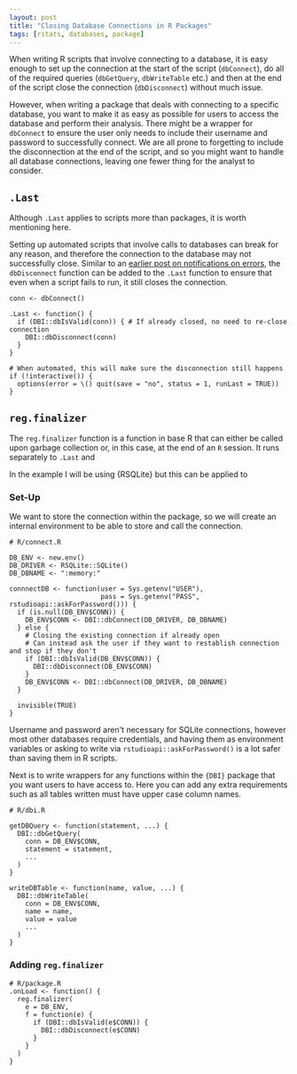 ```yaml
---
layout: post
title: "Closing Database Connections in R Packages"
tags: [rstats, databases, package]
---
```


When writing R scripts that involve connecting to a database, it is easy enough to set up the connection at the start of the script (`dbConnect`), do all of the required queries (`dbGetQuery`, `dbWriteTable` etc.) and then at the end of the script close the connection (`dbDisconnect`) without much issue.

However, when writing a package that deals with connecting to a specific database, you want to make it as easy as possible for users to access the database and perform their analysis. There might be a wrapper for `dbConnect` to ensure the user only needs to include their username and password to successfully connect. We are all prone to forgetting to include the disconnection at the end of the script, and so you might want to handle all database connections, leaving one fewer thing for the analyst to consider.

## `.Last`

Although `.Last` applies to scripts more than packages, it is worth mentioning here.

Setting up automated scripts that involve calls to databases can break for any reason, and therefore the connection to the database may not successfully close. Similar to an [earlier post on notifications on errors](https://ashbaldry.github.io/2021-08-09-rscript-error-notification/), the `dbDisconnect` function can be added to the `.Last` function to ensure that even when a script fails to run, it still closes the connection.

```
conn <- dbConnect()

.Last <- function() {
  if (DBI::dbIsValid(conn)) { # If already closed, no need to re-close connection
    DBI::dbDisconnect(conn)
  }
}

# When automated, this will make sure the disconnection still happens
if (!interactive()) {
  options(error = \() quit(save = "no", status = 1, runLast = TRUE))
}
```

## `reg.finalizer`

The `reg.finalizer` function is a function in base R that can either be called upon garbage collection or, in this case, at the end of an `R` session. It runs separately to `.Last` and 

In the example I will be using {RSQLite} but this can be applied to 

### Set-Up

We want to store the connection within the package, so we will create an internal environment
to be able to store and call the connection.

```
# R/connect.R

DB_ENV <- new.env()
DB_DRIVER <- RSQLite::SQLite()
DB_DBNAME <- ":memory:"

connnectDB <- function(user = Sys.getenv("USER"), 
                       pass = Sys.getenv("PASS", rstudioapi::askForPassword())) {
  if (is.null(DB_ENV$CONN)) {
    DB_ENV$CONN <- DBI::dbConnect(DB_DRIVER, DB_DBNAME)
  } else {
    # Closing the existing connection if already open
    # Can instead ask the user if they want to restablish connection and stop if they don't
    if (DBI::dbIsValid(DB_ENV$CONN)) {
      DBI::dbDisconnect(DB_ENV$CONN)
    }
    DB_ENV$CONN <- DBI::dbConnect(DB_DRIVER, DB_DBNAME)
  }
  
  invisible(TRUE)
}
```

Username and password aren't necessary for SQLite connections, however most other databases require credentials, and having them as environment variables or asking to write via `rstudioapi::askForPassword()` is a lot safer than saving them in R scripts.

Next is to write wrappers for any functions within the `{DBI}` package that you want users to have access to. Here you can add any extra requirements such as all tables written must have upper case column names.

```
# R/dbi.R

getDBQuery <- function(statement, ...) {
  DBI::dbGetQuery(
    conn = DB_ENV$CONN,
    statement = statement,
    ...
  )
}

writeDBTable <- function(name, value, ...) {
  DBI::dbWriteTable(
    conn = DB_ENV$CONN,
    name = name,
    value = value
    ...
  )
}
```

### Adding `reg.finalizer`

```
# R/package.R
.onLoad <- function() {
  reg.finalizer(
    e = DB_ENV,
    f = function(e) {
      if (DBI::dbIsValid(e$CONN)) {
        DBI::dbDisconnect(e$CONN)
      }
    }
  )
}

```

